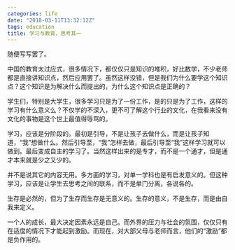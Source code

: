 ```yaml
---
categories: life
date: "2018-03-11T13:32:12Z"
tags: education
title: 学习与教育，思考其一
---
```


随便写写罢了。
<!--more-->

中国的教育太过应式，很多情况下，都仅仅只是知识的堆积，好比数学，不少老师都是直接讲知识点，然后应用罢了。虽然这样没错，但是我们为什么要学这个知识点？这个知识是为解决什么而提出的，为什么这个知识点是正确的？

学生们，特别是大学生，很多学习只是为了一份工作，是的只是为了工作，这样的学习有什么意义么？不仅学的不深入，更不可了解这个行业的文化，在我看来没有文化的事物是这个世上最值得辱骂的。

学习，应该是分阶段的。最初是引导，不是让孩子去做什么，而是让孩子知道，“我”想做什么。然后引导至，“我”怎样去做，最后引导至“我”这样学习就可以做到。最后变成自主的学习了。当然这样出来的是专才，而不是一个通才，但是通才本来就是少之又少的。

并不是说其它的内容无用。多方面的学习，对单一学科也是有启发意义的。但这种学习，应该是让学生去思考之间的联系，而不是单门分离，各说各的。

生存是必然的，但为了生存而生存是无意义的。生存的意义，不是生存，而是由自我来定义。

一个人的成长，最大决定因素永远是自己。而外界的压力与社会的氛围，仅仅只有在适度的情况下才能起到激励。而现在，对大部父母与老师而言，他们的“激励”都是负作用的。

